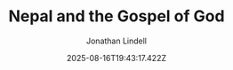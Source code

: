 ---
title: "Nepal and the Gospel of God"
date: "2025-08-16T19:43:17.422Z"
author: "Jonathan Lindell"
read_year: "NO"
recommendation: '3'
url: /bookshelf/nepal-and-the-gospel-of-god
---